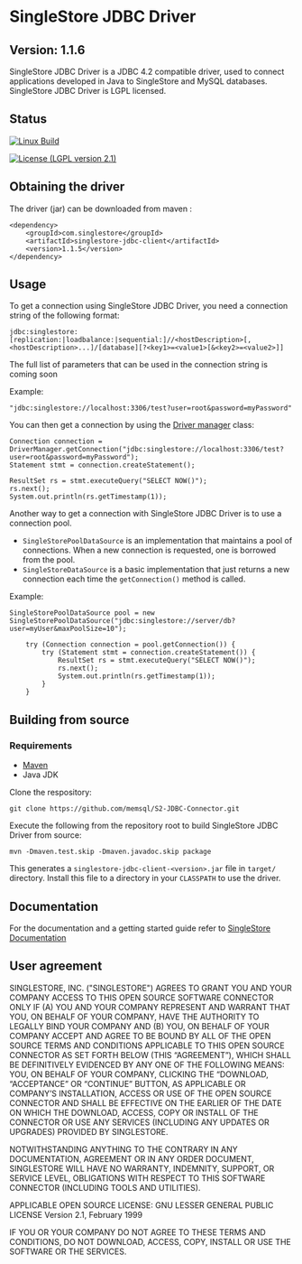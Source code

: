 # SingleStore JDBC Driver

## Version: 1.1.6

SingleStore JDBC Driver is a JDBC 4.2 compatible driver, used to connect applications developed in Java to SingleStore and MySQL databases. SingleStore JDBC Driver is LGPL licensed.

## Status
[![Linux Build](https://circleci.com/gh/memsql/S2-JDBC-Connector/tree/master.svg?branch=master)](https://circleci.com/gh/memsql/S2-JDBC-Connector)


[![License (LGPL version 2.1)](https://img.shields.io/badge/license-GNU%20LGPL%20version%202.1-green.svg?style=flat-square)](http://opensource.org/licenses/LGPL-2.1)

## Obtaining the driver

The driver (jar) can be downloaded from maven :

```script
<dependency>
	<groupId>com.singlestore</groupId>
	<artifactId>singlestore-jdbc-client</artifactId>
	<version>1.1.5</version>
</dependency>
```

## Usage
To get a connection using SingleStore JDBC Driver, you need a connection string of the following format:
```script
jdbc:singlestore:[replication:|loadbalance:|sequential:]//<hostDescription>[,<hostDescription>...]/[database][?<key1>=<value1>[&<key2>=<value2>]] 
```
The full list of parameters that can be used in the connection string is coming soon

Example:
```script
"jdbc:singlestore://localhost:3306/test?user=root&password=myPassword"
```

You can then get a connection by using the [Driver manager](https://docs.oracle.com/javase/8/docs/api/java/sql/DriverManager.html) class:
```script
Connection connection = DriverManager.getConnection("jdbc:singlestore://localhost:3306/test?user=root&password=myPassword");
Statement stmt = connection.createStatement();

ResultSet rs = stmt.executeQuery("SELECT NOW()");
rs.next();
System.out.println(rs.getTimestamp(1));
```

Another way to get a connection with SingleStore JDBC Driver is to use a connection pool.
* `SingleStorePoolDataSource` is an implementation that maintains a pool of connections. When a new connection is requested, one is borrowed from the pool.
* `SingleStoreDataSource` is a basic implementation that just returns a new connection each time the `getConnection()` method is called.

Example:
```script
SingleStorePoolDataSource pool = new SingleStorePoolDataSource("jdbc:singlestore://server/db?user=myUser&maxPoolSize=10");

    try (Connection connection = pool.getConnection()) {
        try (Statement stmt = connection.createStatement()) {
            ResultSet rs = stmt.executeQuery("SELECT NOW()");
            rs.next();
            System.out.println(rs.getTimestamp(1));
        }
    }
```

## Building from source

### Requirements
* [Maven](https://maven.apache.org/download.cgi)
* Java JDK

Clone the respository:
```script
git clone https://github.com/memsql/S2-JDBC-Connector.git
```

Execute the following from the repository root to build SingleStore JDBC Driver from source:
```script
mvn -Dmaven.test.skip -Dmaven.javadoc.skip package
```

This generates a `singlestore-jdbc-client-<version>.jar` file in `target/` directory.
Install this file to a directory in your `CLASSPATH` to use the driver.

## Documentation

For the documentation and a getting started guide refer to
[SingleStore Documentation](https://docs.singlestore.com/managed-service/en/developer-resources/connect-with-application-development-tools/connect-with-java-jdbc/the-singlestore-jdbc-driver.html)

## User agreement

SINGLESTORE, INC. ("SINGLESTORE") AGREES TO GRANT YOU AND YOUR COMPANY ACCESS TO THIS OPEN SOURCE SOFTWARE CONNECTOR ONLY IF (A) YOU AND YOUR COMPANY REPRESENT AND WARRANT THAT YOU, ON BEHALF OF YOUR COMPANY, HAVE THE AUTHORITY TO LEGALLY BIND YOUR COMPANY AND (B) YOU, ON BEHALF OF YOUR COMPANY ACCEPT AND AGREE TO BE BOUND BY ALL OF THE OPEN SOURCE TERMS AND CONDITIONS APPLICABLE TO THIS OPEN SOURCE CONNECTOR AS SET FORTH BELOW (THIS “AGREEMENT”), WHICH SHALL BE DEFINITIVELY EVIDENCED BY ANY ONE OF THE FOLLOWING MEANS: YOU, ON BEHALF OF YOUR COMPANY, CLICKING THE “DOWNLOAD, “ACCEPTANCE” OR “CONTINUE” BUTTON, AS APPLICABLE OR COMPANY’S INSTALLATION, ACCESS OR USE OF THE OPEN SOURCE CONNECTOR AND SHALL BE EFFECTIVE ON THE EARLIER OF THE DATE ON WHICH THE DOWNLOAD, ACCESS, COPY OR INSTALL OF THE CONNECTOR OR USE ANY SERVICES (INCLUDING ANY UPDATES OR UPGRADES) PROVIDED BY SINGLESTORE.

NOTWITHSTANDING ANYTHING TO THE CONTRARY IN ANY DOCUMENTATION,  AGREEMENT OR IN ANY ORDER DOCUMENT, SINGLESTORE WILL HAVE NO WARRANTY, INDEMNITY, SUPPORT, OR SERVICE LEVEL, OBLIGATIONS WITH
RESPECT TO THIS SOFTWARE CONNECTOR (INCLUDING TOOLS AND UTILITIES).

APPLICABLE OPEN SOURCE LICENSE: GNU LESSER GENERAL PUBLIC LICENSE Version 2.1, February 1999

IF YOU OR YOUR COMPANY DO NOT AGREE TO THESE TERMS AND CONDITIONS, DO NOT DOWNLOAD, ACCESS, COPY, INSTALL OR USE THE SOFTWARE OR THE SERVICES.
